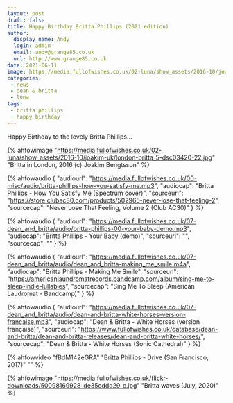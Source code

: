 ```yaml
---
layout: post
draft: false
title: Happy Birthday Britta Phillips (2021 edition)
author:
  display_name: Andy
  login: admin
  email: andy@grange85.co.uk
  url: http://www.grange85.co.uk
date: 2021-06-11
image: https://media.fullofwishes.co.uk/02-luna/show_assets/2016-10/joakim-uk/london-britta_5-dsc03420-22.jpg
categories:
 - news
 - dean & britta
 - luna
tags:
 - britta phillips
 - happy birthday
---
```

Happy Birthday to the lovely Britta Phillips...

{% ahfowimage "https://media.fullofwishes.co.uk/02-luna/show_assets/2016-10/joakim-uk/london-britta_5-dsc03420-22.jpg" "Britta in London, 2016 (c) Joakim Bengtsson" %}

{% ahfowaudio {
"audiourl": "https://media.fullofwishes.co.uk/00-misc/audio/britta-phillips-how-you-satisfy-me.mp3",
"audiocap": "Britta Phillips - How You Satisfy Me (Spectrum cover)",
"sourceurl": "https://store.clubac30.com/products/502965-never-lose-that-feeling-2",
"sourcecap": "Never Lose That Feeling, Volume 2 (Club AC30)"
} %}

<!--more-->

{% ahfowaudio {
"audiourl": "https://media.fullofwishes.co.uk/07-dean_and_britta/audio/britta-phillips-00-your-baby-demo.mp3",
"audiocap": "Britta Phillips - Your Baby (demo)",
"sourceurl": "",
"sourcecap": ""
} %}

{% ahfowaudio {
"audiourl": "https://media.fullofwishes.co.uk/07-dean_and_britta/audio/dean_and_britta-making_me_smile.m4a",
"audiocap": "Britta Phillips - Making Me Smile",
"sourceurl": "https://americanlaundromatrecords.bandcamp.com/album/sing-me-to-sleep-indie-lullabies",
"sourcecap": "Sing Me To Sleep (American Laudromat - Bandcamp)"
} %}

{% ahfowaudio {
"audiourl": "https://media.fullofwishes.co.uk/07-dean_and_britta/audio/dean-and-britta-white-horses-version-francaise.mp3",
"audiocap": "Dean & Britta - White Horses (version française)",
"sourceurl": "https://www.fullofwishes.co.uk/database/dean-and-britta/dean-and-britta-releases/dean-and-britta-white-horses/",
"sourcecap": "Dean & Britta - White Horses (Sonic Cathedral)"
} %}

{% ahfowvideo "fBdM142eGRA" "Britta Phillips - Drive (San Francisco, 2017)" "" %}

{% ahfowimage "https://media.fullofwishes.co.uk/flickr-downloads/50098169928_de35cddd29_c.jpg" "Britta waves (July, 2020)" %}

